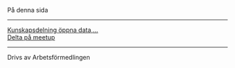 På denna sida
<hr>

[Kunskapsdelning öppna data,...](home)  
[Delta på meetup](meetup)

<hr>

Drivs av Arbetsförmedlingen
